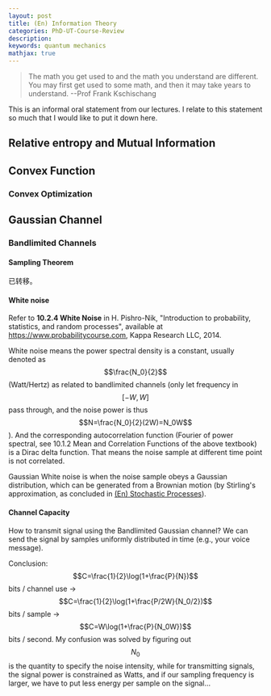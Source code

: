 ```yaml
---
layout: post
title: (En) Information Theory
categories: PhD-UT-Course-Review
description: 
keywords: quantum mechanics
mathjax: true 
---
```


> The math you get used to and the math you understand are different. You may first get used to some math, and then it may take years to understand. --Prof Frank Kschischang 

This is an informal oral statement from our lectures. I relate to this statement so much that I would like to put it down here.

## Relative entropy and Mutual Information



## Convex Function

### Convex Optimization



## Gaussian Channel

### Bandlimited Channels

#### Sampling Theorem

已转移。

#### White noise

Refer to **10.2.4 White Noise** in H. Pishro-Nik, "Introduction to probability, statistics, and random processes", available at https://www.probabilitycourse.com, Kappa Research LLC, 2014.

White noise means the power spectral density is a constant, usually denoted as $$\frac{N_0}{2}$$ (Watt/Hertz) as related to bandlimited channels (only let frequency in $$[-W,W]$$ pass through, and the noise power is thus $$N=\frac{N_0}{2}(2W)=N_0W$$). And the corresponding autocorrelation function (Fourier of power spectral, see 10.1.2 Mean and Correlation Functions of the above textbook) is a Dirac delta function. That means the noise sample at different time point is not correlated.

Gaussian White noise is when the noise sample obeys a Gaussian distribution, which can be generated from a Brownian motion (by Stirling's approximation, as concluded in [(En) Stochastic Processes](https://shi200005.github.io/2022/10/28/Stochastic-Processes/)). 

#### Channel Capacity

How to transmit signal using the Bandlimited Gaussian channel? We can send the signal by samples uniformly distributed in time (e.g., your voice message). 

Conclusion: $$C=\frac{1}{2}\log(1+\frac{P}{N})$$ bits / channel use -> $$C=\frac{1}{2}\log(1+\frac{P/2W}{N_0/2})$$ bits / sample -> $$C=W\log(1+\frac{P}{N_0W})$$ bits / second. My confusion was solved by figuring out $$N_0$$ is the quantity to specify the noise intensity, while for transmitting signals, the signal power is constrained as Watts, and if our sampling frequency is larger, we have to put less energy per sample on the signal... 

